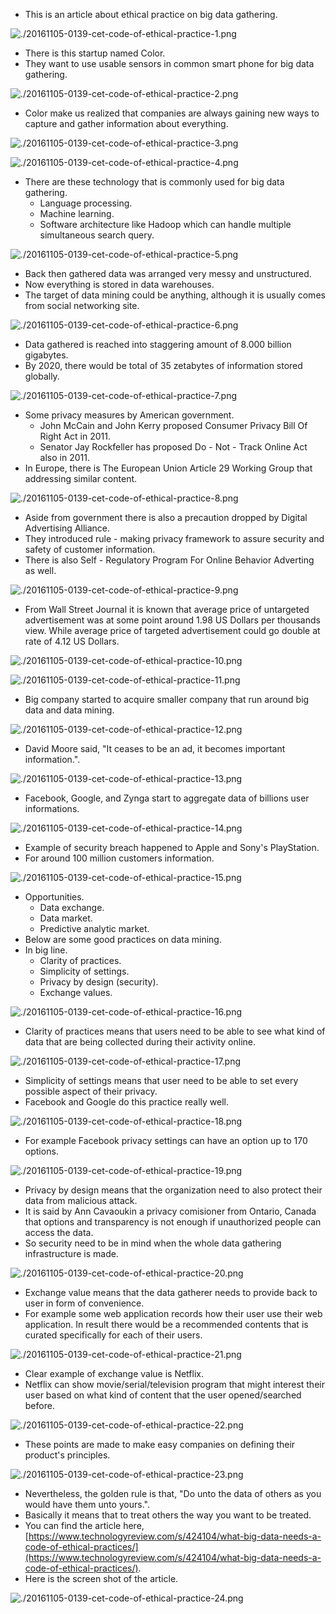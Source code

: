 * This is an article about ethical practice on big data gathering.

![./20161105-0139-cet-code-of-ethical-practice-1.png](./20161105-0139-cet-code-of-ethical-practice-1.png)

* There is this startup named Color.
* They want to use usable sensors in common smart phone for big data gathering.

![./20161105-0139-cet-code-of-ethical-practice-2.png](./20161105-0139-cet-code-of-ethical-practice-2.png)

* Color make us realized that companies are always gaining new ways to capture and gather information about everything.

![./20161105-0139-cet-code-of-ethical-practice-3.png](./20161105-0139-cet-code-of-ethical-practice-3.png)

![./20161105-0139-cet-code-of-ethical-practice-4.png](./20161105-0139-cet-code-of-ethical-practice-4.png)

* There are these technology that is commonly used for big data gathering.
    * Language processing.
    * Machine learning.
    * Software architecture like Hadoop which can handle multiple simultaneous search query.

![./20161105-0139-cet-code-of-ethical-practice-5.png](./20161105-0139-cet-code-of-ethical-practice-5.png)

* Back then gathered data was arranged very messy and unstructured.
* Now everything is stored in data warehouses.
* The target of data mining could be anything, although it is usually comes from social networking site.

![./20161105-0139-cet-code-of-ethical-practice-6.png](./20161105-0139-cet-code-of-ethical-practice-6.png)

* Data gathered is reached into staggering amount of 8.000 billion gigabytes.
* By 2020, there would be total of 35 zetabytes of information stored globally.

![./20161105-0139-cet-code-of-ethical-practice-7.png](./20161105-0139-cet-code-of-ethical-practice-7.png)

* Some privacy measures by American government.
    * John McCain and John Kerry proposed Consumer Privacy Bill Of Right Act in 2011.
    * Senator Jay Rockfeller has proposed Do - Not - Track Online Act also in 2011.
* In Europe, there is The European Union Article 29 Working Group that addressing similar content.

![./20161105-0139-cet-code-of-ethical-practice-8.png](./20161105-0139-cet-code-of-ethical-practice-8.png)

* Aside from government there is also a precaution dropped by Digital Advertising Alliance.
* They introduced rule - making privacy framework to assure security and safety of customer information.
* There is also Self - Regulatory Program For Online Behavior Adverting as well.

![./20161105-0139-cet-code-of-ethical-practice-9.png](./20161105-0139-cet-code-of-ethical-practice-9.png)

* From Wall Street Journal it is known that average price of untargeted advertisement was at some point around 1.98 US Dollars per thousands view. While average price of targeted advertisement could go double at rate of 4.12 US Dollars.

![./20161105-0139-cet-code-of-ethical-practice-10.png](./20161105-0139-cet-code-of-ethical-practice-10.png)

![./20161105-0139-cet-code-of-ethical-practice-11.png](./20161105-0139-cet-code-of-ethical-practice-11.png)

* Big company started to acquire smaller company that run around big data and data mining.

![./20161105-0139-cet-code-of-ethical-practice-12.png](./20161105-0139-cet-code-of-ethical-practice-12.png)

* David Moore said, "It ceases to be an ad, it becomes important information.".

![./20161105-0139-cet-code-of-ethical-practice-13.png](./20161105-0139-cet-code-of-ethical-practice-13.png)

* Facebook, Google, and Zynga start to aggregate data of billions user informations.

![./20161105-0139-cet-code-of-ethical-practice-14.png](./20161105-0139-cet-code-of-ethical-practice-14.png)

* Example of security breach happened to Apple and Sony's PlayStation.
* For around 100 million customers information.

![./20161105-0139-cet-code-of-ethical-practice-15.png](./20161105-0139-cet-code-of-ethical-practice-15.png)

* Opportunities.
    * Data exchange.
    * Data market.
    * Predictive analytic market.
* Below are some good practices on data mining.
* In big line.
    * Clarity of practices.
    * Simplicity of settings.
    * Privacy by design (security).
    * Exchange values.

![./20161105-0139-cet-code-of-ethical-practice-16.png](./20161105-0139-cet-code-of-ethical-practice-16.png)

* Clarity of practices means that users need to be able to see what kind of data that are being collected during their activity online.

![./20161105-0139-cet-code-of-ethical-practice-17.png](./20161105-0139-cet-code-of-ethical-practice-17.png)

* Simplicity of settings means that user need to be able to set every possible aspect of their privacy.
* Facebook and Google do this practice really well.

![./20161105-0139-cet-code-of-ethical-practice-18.png](./20161105-0139-cet-code-of-ethical-practice-18.png)

* For example Facebook privacy settings can have an option up to 170 options.

![./20161105-0139-cet-code-of-ethical-practice-19.png](./20161105-0139-cet-code-of-ethical-practice-19.png)

* Privacy by design means that the organization need to also protect their data from malicious attack.
* It is said by Ann Cavaoukin a privacy comisioner from Ontario, Canada that options and transparency is not enough if unauthorized people can access the data.
* So security need to be in mind when the whole data gathering infrastructure is made.

![./20161105-0139-cet-code-of-ethical-practice-20.png](./20161105-0139-cet-code-of-ethical-practice-20.png)

* Exchange value means that the data gatherer needs to provide back to user in form of convenience.
* For example some web application records how their user use their web application. In result there would be a recommended contents that is curated specifically for each of their users.

![./20161105-0139-cet-code-of-ethical-practice-21.png](./20161105-0139-cet-code-of-ethical-practice-21.png)

* Clear example of exchange value is Netflix.
* Netflix can show movie/serial/television program that might interest their user based on what kind of content that the user opened/searched before.

![./20161105-0139-cet-code-of-ethical-practice-22.png](./20161105-0139-cet-code-of-ethical-practice-22.png)

* These points are made to make easy companies on defining their product's principles.

![./20161105-0139-cet-code-of-ethical-practice-23.png](./20161105-0139-cet-code-of-ethical-practice-23.png)

* Nevertheless, the golden rule is that, "Do unto the data of others as you would have them unto yours.".
* Basically it means that to treat others the way you want to be treated.
* You can find the article here, [https://www.technologyreview.com/s/424104/what-big-data-needs-a-code-of-ethical-practices/](https://www.technologyreview.com/s/424104/what-big-data-needs-a-code-of-ethical-practices/).
* Here is the screen shot of the article.

![./20161105-0139-cet-code-of-ethical-practice-24.png](./20161105-0139-cet-code-of-ethical-practice-24.png)